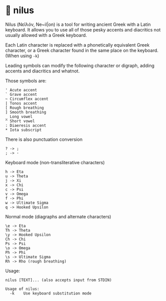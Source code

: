 # 🏺 nilus

Nilus (Νεῖλόν, Ne~il\|on) is a tool for writing ancient Greek with a Latin keyboard. It allows you to use all of those pesky accents and diacritics not usually allowed with a Greek keyboard.

Each Latin character is replaced with a phonetically equivalent Greek character, or a Greek character found in the same place on the keyboard. (When using `-k`)

Leading symbols can modify the following character or digraph, adding accents and diacritics and whatnot.

Those symbols are:

```
' Acute accent
` Grave accent
~ Circumflex accent
| Tonos accent
[ Rough breathing
] Smooth breathing
_ Long vowel
^ Short vowel
: Diaeresis accent
* Iota subscript
```

There is also punctuation conversion

```
? -> ;
; -> ·
```

Keyboard mode (non-transliterative characters)

```
h -> Eta
u -> Theta
j -> Xi
x -> Chi
c -> Psi
v -> Omega
f -> Phi
w -> Ultimate Sigma
q -> Hooked Upsilon
```

Normal mode (diagraphs and alternate characters)

```
\e -> Eta
Th -> Theta
\y -> Hooked Upsilon
Ch -> Chi
Ps -> Psi
\o -> Omega
Ph -> Phi
\s -> Ultimate Sigma
Rh -> Rho (rough breathing)
```

Usage:

```
nilus [TEXT]... (also accepts input from STDIN)

Usage of nilus:
  -k	Use keyboard substitution mode
```
